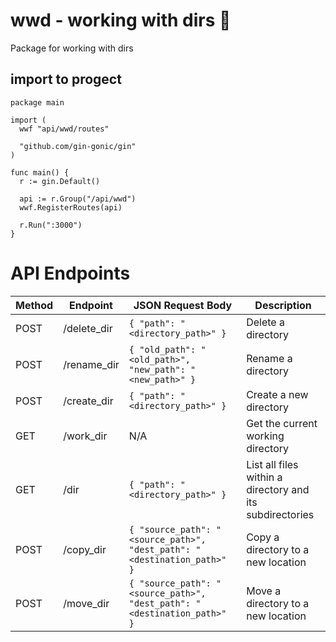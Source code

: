# wwd - working with dirs 📃

Package for working with dirs

## import to progect

```golang
package main

import (
  wwf "api/wwd/routes"

  "github.com/gin-gonic/gin"
)

func main() {
  r := gin.Default()

  api := r.Group("/api/wwd")
  wwf.RegisterRoutes(api)

  r.Run(":3000")
}
```
# API Endpoints

<table><thead><tr><th>Method</th><th>Endpoint</th><th>JSON Request Body</th><th>Description</th></tr></thead><tbody><tr><td>POST</td><td>/delete_dir</td><td><code>{ "path": "&lt;directory_path&gt;" }</code></td><td>Delete a directory</td></tr><tr><td>POST</td><td>/rename_dir</td><td><code>{ "old_path": "&lt;old_path&gt;", "new_path": "&lt;new_path&gt;" }</code></td><td>Rename a directory</td></tr><tr><td>POST</td><td>/create_dir</td><td><code>{ "path": "&lt;directory_path&gt;" }</code></td><td>Create a new directory</td></tr><tr><td>GET</td><td>/work_dir</td><td>N/A</td><td>Get the current working directory</td></tr><tr><td>GET</td><td>/dir</td><td><code>{ "path": "&lt;directory_path&gt;" }</code></td><td>List all files within a directory and its subdirectories</td></tr><tr><td>POST</td><td>/copy_dir</td><td><code>{ "source_path": "&lt;source_path&gt;", "dest_path": "&lt;destination_path&gt;" }</code></td><td>Copy a directory to a new location</td></tr><tr><td>POST</td><td>/move_dir</td><td><code>{ "source_path": "&lt;source_path&gt;", "dest_path": "&lt;destination_path&gt;" }</code></td><td>Move a directory to a new location</td></tr></tbody></table>
